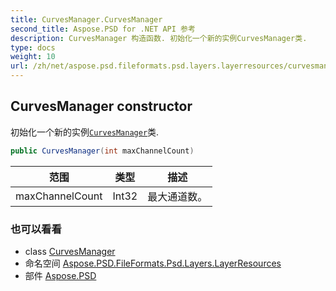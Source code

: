 ```yaml
---
title: CurvesManager.CurvesManager
second_title: Aspose.PSD for .NET API 参考
description: CurvesManager 构造函数. 初始化一个新的实例CurvesManager类.
type: docs
weight: 10
url: /zh/net/aspose.psd.fileformats.psd.layers.layerresources/curvesmanager/curvesmanager/
---
```

## CurvesManager constructor

初始化一个新的实例[`CurvesManager`](../)类.

```csharp
public CurvesManager(int maxChannelCount)
```

| 范围 | 类型 | 描述 |
| --- | --- | --- |
| maxChannelCount | Int32 | 最大通道数。 |

### 也可以看看

* class [CurvesManager](../)
* 命名空间 [Aspose.PSD.FileFormats.Psd.Layers.LayerResources](../../curvesmanager/)
* 部件 [Aspose.PSD](../../../)


